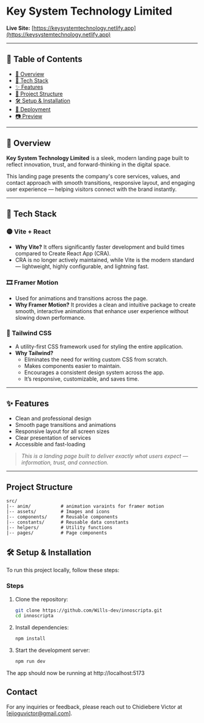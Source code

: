 # Key System Technology Limited

**Live Site:** [https://keysystemtechnology.netlify.app](https://keysystemtechnology.netlify.app)

---

## 📑 Table of Contents

- [📌 Overview](#-overview)
- [🚀 Tech Stack](#-tech-stack)
- [✨ Features](#-features)
- [📁 Project Structure](#-project-structure)
- [🛠️ Setup & Installation](#-setup--installation)
- [📡 Deployment](#-deployment)
- [📷 Preview](#-preview)

---

## 📌 Overview

**Key System Technology Limited** is a sleek, modern landing page built to reflect innovation, trust, and forward-thinking in the digital space.

This landing page presents the company's core services, values, and contact approach with smooth transitions, responsive layout, and engaging user experience — helping visitors connect with the brand instantly.

---

## 🚀 Tech Stack

### 🟡 Vite + React

- **Why Vite?** It offers significantly faster development and build times compared to Create React App (CRA).
- CRA is no longer actively maintained, while Vite is the modern standard — lightweight, highly configurable, and lightning fast.

### 🎞️ Framer Motion

- Used for animations and transitions across the page.
- **Why Framer Motion?** It provides a clean and intuitive package to create smooth, interactive animations that enhance user experience without slowing down performance.

### 🎨 Tailwind CSS

- A utility-first CSS framework used for styling the entire application.
- **Why Tailwind?**
  - Eliminates the need for writing custom CSS from scratch.
  - Makes components easier to maintain.
  - Encourages a consistent design system across the app.
  - It’s responsive, customizable, and saves time.

---

## ✨ Features

- Clean and professional design
- Smooth page transitions and animations
- Responsive layout for all screen sizes
- Clear presentation of services
- Accessible and fast-loading

> _This is a landing page built to deliver exactly what users expect — information, trust, and connection._

---

## Project Structure

```
src/
|-- anim/           # animation varaints for framer motion
|-- assets/         # Images and icons
|-- components/     # Reusable components
|-- constants/      # Reusable data constants
|-- helpers/        # Utility functions
|-- pages/          # Page components
```

## 🛠️ Setup & Installation

To run this project locally, follow these steps:

### Steps

1. Clone the repository:
   ```sh
   git clone https://github.com/Wills-dev/innoscripta.git
   cd innoscripta
   ```
2. Install dependencies:
   ```sh
   npm install
   ```
3. Start the development server:
   ```sh
   npm run dev
   ```

The app should now be running at http://localhost:5173

## Contact

For any inquiries or feedback, please reach out to Chidiebere Victor at [ejioguvictor@gmail.com].

